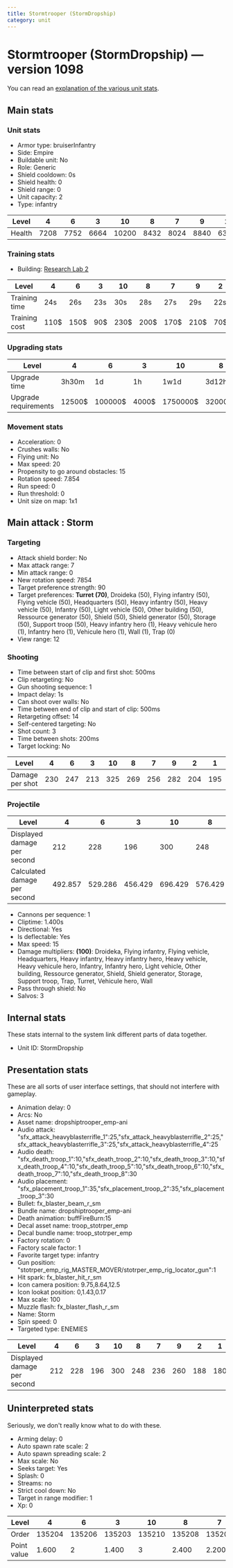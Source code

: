 ```yaml
---
title: Stormtrooper (StormDropship)
category: unit
---
```


# Stormtrooper (StormDropship) — version 1098

You can read an [explanation  of the various unit stats](unitexplained.md).

## Main stats

### Unit stats

  * Armor type: bruiserInfantry
  * Side: Empire
  * Buildable unit: No
  * Role: Generic
  * Shield cooldown: 0s
  * Shield health: 0
  * Shield range: 0
  * Unit capacity: 2
  * Type: infantry

|Level |4   |6   |3   |10   |8   |7   |9   |2   |1   |5   |
|------|----|----|----|-----|----|----|----|----|----|----|
|Health|7208|7752|6664|10200|8432|8024|8840|6392|6120|7480|


### Training stats

  * Building: [Research Lab 2](empireOffenseLab.html)

|Level        |4   |6   |3  |10  |8   |7   |9   |2  |1  |5   |
|-------------|----|----|---|----|----|----|----|---|---|----|
|Training time|24s |26s |23s|30s |28s |27s |29s |22s|20s|25s |
|Training cost|110$|150$|90$|230$|200$|170$|210$|70$|50$|130$|


### Upgrading stats

|Level               |4     |6      |3    |10      |8      |7      |9       |2    |1   |5     |
|--------------------|------|-------|-----|--------|-------|-------|--------|-----|----|------|
|Upgrade time        |3h30m |1d     |1h   |1w1d    |3d12h  |2d     |5d      |15m  |0s  |8h    |
|Upgrade requirements|12500$|100000$|4000$|1750000$|320000$|160000$|1000000$|1500$|600$|25000$|


### Movement stats

  * Acceleration: 0
  * Crushes walls: No
  * Flying unit: No
  * Max speed: 20
  * Propensity to go around obstacles: 15
  * Rotation speed: 7.854
  * Run speed: 0
  * Run threshold: 0
  * Unit size on map: 1x1

## Main attack : Storm

### Targeting

  * Attack shield border: No
  * Max attack range: 7
  * Min attack range: 0
  * New rotation speed: 7854
  * Target preference strength: 90
  * Target preferences: **Turret (70)**, Droideka (50), Flying infantry (50), Flying vehicle (50), Headquarters (50), Heavy infantry (50), Heavy vehicle (50), Infantry (50), Light vehicle (50), Other building (50), Ressource generator (50), Shield (50), Shield generator (50), Storage (50), Support troop (50), Heavy infantry hero (1), Heavy vehicule hero (1), Infantry hero (1), Vehicule hero (1), Wall (1), Trap (0)
  * View range: 12

### Shooting

  * Time between start of clip and first shot: 500ms
  * Clip retargeting: No
  * Gun shooting sequence: 1
  * Impact delay: 1s
  * Can shoot over walls: No
  * Time between end of clip and start of clip: 500ms
  * Retargeting offset: 14
  * Self-centered targeting: No
  * Shot count: 3
  * Time between shots: 200ms
  * Target locking: No

|Level          |4  |6  |3  |10 |8  |7  |9  |2  |1  |5  |
|---------------|---|---|---|---|---|---|---|---|---|---|
|Damage per shot|230|247|213|325|269|256|282|204|195|239|


### Projectile

|Level                       |4      |6      |3      |10     |8      |7      |9      |2      |1      |5      |
|----------------------------|-------|-------|-------|-------|-------|-------|-------|-------|-------|-------|
|Displayed damage per second |212    |228    |196    |300    |248    |236    |260    |188    |180    |220    |
|Calculated damage per second|492.857|529.286|456.429|696.429|576.429|548.571|604.286|437.143|417.857|512.143|


  * Cannons per sequence: 1
  * Cliptime: 1.400s
  * Directional: Yes
  * Is deflectable: Yes
  * Max speed: 15
  * Damage multipliers: **(100)**: Droideka, Flying infantry, Flying vehicle, Headquarters, Heavy infantry, Heavy infantry hero, Heavy vehicle, Heavy vehicule hero, Infantry, Infantry hero, Light vehicle, Other building, Ressource generator, Shield, Shield generator, Storage, Support troop, Trap, Turret, Vehicule hero, Wall
  * Pass through shield: No
  * Salvos: 3

## Internal stats

These stats internal to the system link different parts of data together.

  * Unit ID: StormDropship

## Presentation stats

These are all sorts of user interface settings, that should not interfere with gameplay.

  * Animation delay: 0
  * Arcs: No
  * Asset name: dropshiptrooper_emp-ani
  * Audio attack: "sfx_attack_heavyblasterrifle_1":25,"sfx_attack_heavyblasterrifle_2":25,"sfx_attack_heavyblasterrifle_3":25,"sfx_attack_heavyblasterrifle_4":25
  * Audio death: "sfx_death_troop_1":10,"sfx_death_troop_2":10,"sfx_death_troop_3":10,"sfx_death_troop_4":10,"sfx_death_troop_5":10,"sfx_death_troop_6":10,"sfx_death_troop_7":10,"sfx_death_troop_8":30
  * Audio placement: "sfx_placement_troop_1":35,"sfx_placement_troop_2":35,"sfx_placement_troop_3":30
  * Bullet: fx_blaster_beam_r_sm
  * Bundle name: dropshiptrooper_emp-ani
  * Death animation: buffFireBurn:15
  * Decal asset name: troop_stotrper_emp
  * Decal bundle name: troop_stotrper_emp
  * Factory rotation: 0
  * Factory scale factor: 1
  * Favorite target type: infantry
  * Gun position: "stotrper_emp_rig_MASTER_MOVER/stotrper_emp_rig_locator_gun":1
  * Hit spark: fx_blaster_hit_r_sm
  * Icon camera position: 9.75,8.64,12.5
  * Icon lookat position: 0,1.43,0.17
  * Max scale: 100
  * Muzzle flash: fx_blaster_flash_r_sm
  * Name: Storm
  * Spin speed: 0
  * Targeted type: ENEMIES

|Level                      |4  |6  |3  |10 |8  |7  |9  |2  |1  |5  |
|---------------------------|---|---|---|---|---|---|---|---|---|---|
|Displayed damage per second|212|228|196|300|248|236|260|188|180|220|


## Uninterpreted stats

Seriously, we don't really know what to do with these.

  * Arming delay: 0
  * Auto spawn rate scale: 2
  * Auto spawn spreading scale: 2
  * Max scale: No
  * Seeks target: Yes
  * Splash: 0
  * Streams: no
  * Strict cool down: No
  * Target in range modifier: 1
  * Xp: 0

|Level      |4     |6     |3     |10    |8     |7     |9     |2     |1     |5     |
|-----------|------|------|------|------|------|------|------|------|------|------|
|Order      |135204|135206|135203|135210|135208|135207|135209|135202|135201|135205|
|Point value|1.600 |2     |1.400 |3     |2.400 |2.200 |2.600 |1.200 |1     |1.800 |


